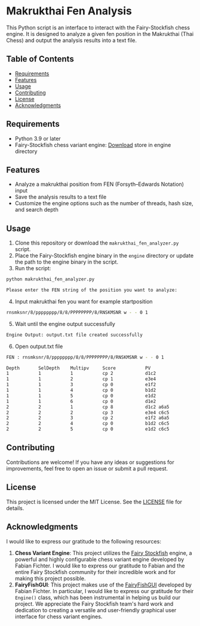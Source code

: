 # Makrukthai Fen Analysis

This Python script is an interface to interact with the Fairy-Stockfish chess engine. It is designed to analyze a given fen position in the Makrukthai (Thai Chess) and output the analysis results into a text file.

## Table of Contents

- [Requirements](#requirements)
- [Features](#features)
- [Usage](#usage)
- [Contributing](#contributing)
- [License](#license)
- [Acknowledgments](#acknowledgments)

## Requirements

- Python 3.9 or later
- Fairy-Stockfish chess variant engine: [Download](https://github.com/ianfab/Fairy-Stockfish) store in engine directory

## Features

- Analyze a makrukthai position from FEN (Forsyth–Edwards Notation) input
- Save the analysis results to a text file
- Customize the engine options such as the number of threads, hash size, and search depth

## Usage

1. Clone this repository or download the `makrukthai_fen_analyzer.py` script.
2. Place the Fairy-Stockfish engine binary in the `engine` directory or update the path to the engine binary in the script.
3. Run the script:

```bash
python makrukthai_fen_analyzer.py
```

```bash
Please enter the FEN string of the position you want to analyze:
```

4. Input makrukthai fen you want for example startposition

```bash
rnsmksnr/8/pppppppp/8/8/PPPPPPPP/8/RNSKMSNR w - - 0 1
```

5. Wait until the engine output successfully

```bash
Engine Output: output.txt file created successfully
```

6. Open output.txt file

```bash
FEN : rnsmksnr/8/pppppppp/8/8/PPPPPPPP/8/RNSKMSNR w - - 0 1

Depth		SelDepth	Multipv		Score			PV
1			1			1			cp 2			d1c2
1			1			2			cp 1			e3e4
1			1			3			cp 0			e1f2
1			1			4			cp 0			b1d2
1			1			5			cp 0			e1d2
1			1			6			cp 0			d1e2
2			2			1			cp 8			d1c2 a6a5
2			2			2			cp 3			e3e4 c6c5
2			2			3			cp 2			e1f2 a6a5
2			2			4			cp 0			b1d2 c6c5
2			2			5			cp 0			e1d2 c6c5
```

## Contributing

Contributions are welcome! If you have any ideas or suggestions for improvements, feel free to open an issue or submit a pull request.

## License

This project is licensed under the MIT License. See the [LICENSE](LICENSE) file for details.

## Acknowledgments

I would like to express our gratitude to the following resources:

1. **Chess Variant Engine**: This project utilizes the [Fairy Stockfish](https://github.com/ianfab/Fairy-Stockfish) engine, a powerful and highly configurable chess variant engine developed by Fabian Fichter. I would like to express our gratitude to Fabian and the entire Fairy Stockfish community for their incredible work and for making this project possible.
2. **FairyFishGUI**: This project makes use of the [FairyFishGUI](https://github.com/fairy-stockfish/FairyFishGUI) developed by Fabian Fichter. In particular, I would like to express our gratitude for their `Engine()` class, which has been instrumental in helping us build our project. We appreciate the Fairy Stockfish team's hard work and dedication to creating a versatile and user-friendly graphical user interface for chess variant engines.
